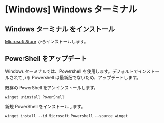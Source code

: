 # [Windows] Windows ターミナル

## Windows ターミナル をインストール

[Microsoft Store](https://apps.microsoft.com/detail/9n0dx20hk701?hl=ja-JP&gl=JP) からインストールします。

## PowerShell をアップデート

Windows ターミナルでは、Powershell を使用します。デフォルトでインストールされている Powershell は最新版でないため、アップデートします。

既存の PowerShell をアンインストールします。

```pwsh
winget uninstall PowerShell
```

新規 PowerShell をインストールします。

```pwsh
winget install --id Microsoft.Powershell --source winget
```